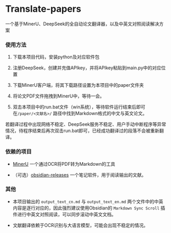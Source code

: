 # Translate-papers

一个基于MinerU、DeepSeek的全自动论文翻译器，以及中英文对照阅读解决方案

### 使用方法

1. 下载本项目代码，安装python及对应软件包
  
2. 注册DeepSeek，创建并充值APIkey，并将APIkey粘贴到main.py中的对应位置
  
3. 下载MinerU客户端，将其下载路径设置为本项目中的paper文件夹
  
4. 将论文PDF文件拖拽到MinerU中，等待一会。
  
5. 双击本项目中的run.bat文件（win系统），等待软件运行结束后即可在`/paper/<文献名>/` 路径中找到Markdown格式的中文与英文论文。
  
  若翻译过程中出现网络不稳定、DeepSeek服务不稳定、用户手动中断程序等异常情况，待程序结束后再次双击run.bat即可，已经成功翻译过的段落不会被重新翻译。
  

### 依赖的项目

- [MinerU](https://github.com/opendatalab/MinerU) 一个通过OCR将PDF转为Markdown的工具
  
- （可选）[obsidian-releases](https://github.com/obsidianmd/obsidian-releases) 一个笔记软件，用于阅读输出的文献。
  

### 其他

- 本项目输出的 `output_text_cn.md` 与 `output_text_en.md` 两个文件中的中英内容是逐行对应的，因此强烈建议使用Obsidian的 `Markdown Sync Scroll` 插件进行中英文对照阅读，可以同步滚动中英文文档。
  
- 文献翻译依赖于OCR识别与大语言模型，可能会出现不稳定的情况。
